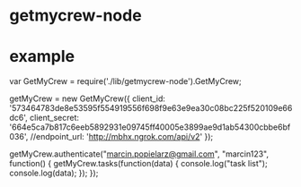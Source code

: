 # getmycrew-node


# example

var GetMyCrew = require('./lib/getmycrew-node').GetMyCrew;

getMyCrew = new GetMyCrew({
  client_id: '573464783de8e53595f554919556f698f9e63e9ea30c08bc225f520109e66dc6',
  client_secret: '664e5ca7b817c6eeb5892931e09745ff40005e3899ae9d1ab54300cbbe6bf036',
  //endpoint_url: 'http://mbhx.ngrok.com/api/v2'
});

getMyCrew.authenticate("marcin.popielarz@gmail.com", "marcin123", function() {
  getMyCrew.tasks(function(data) {
    console.log("task list");
    console.log(data);
  });
});
